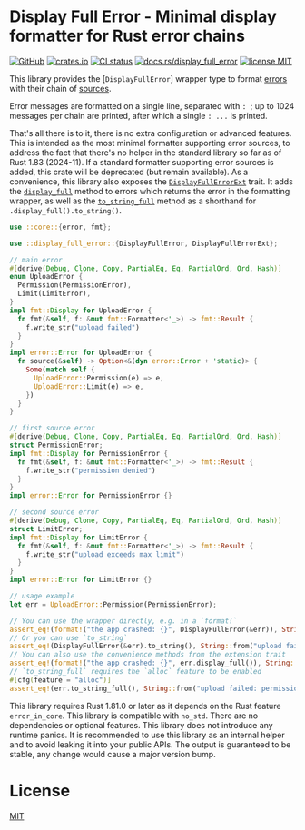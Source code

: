 # Display Full Error - Minimal display formatter for Rust error chains

[![GitHub](https://img.shields.io/badge/GitHub-demurgos%2Fdisplay--full--error-informational.svg?maxAge=86400)](https://github.com/demurgos/display-full-error)
[![crates.io](https://img.shields.io/crates/v/display_full_error.svg?maxAge=86400)](https://crates.io/crates/display_full_error)
[![CI status](https://img.shields.io/github/actions/workflow/status/demurgos/display-full-error/check-rs.yml.svg?branch=main&maxAge=86400)](https://github.com/demurgos/display-full-error/actions/workflows/check-rs.yml?query=branch%3Amain)
[![docs.rs/display_full_error](https://img.shields.io/docsrs/display_full_error.svg?maxAge=86400)](https://docs.rs/display_full_error)
[![license MIT](https://img.shields.io/badge/license-MIT-green)](./LICENSE.md)

This library provides the [`DisplayFullError`] wrapper type to format
[errors](https://doc.rust-lang.org/nightly/core/error/trait.Error.html) with their chain of
[sources](https://doc.rust-lang.org/nightly/core/error/trait.Error.html#method.source).

Error messages are formatted on a single line, separated with `: `; up to
1024 messages per chain are printed, after which a single `: ...` is printed.

That's all there is to it, there is no extra configuration or advanced
features. This is intended as the most minimal formatter supporting error
sources, to address the fact that there's no helper in the standard library
so far as of Rust 1.83 (2024-11). If a standard formatter supporting error
sources is added, this crate will be deprecated (but remain available).
As a convenience, this library also exposes the [`DisplayFullErrorExt`](DisplayFullErrorExt)
trait. It adds the [`display_full`](DisplayFullErrorExt::display_full)
method to errors which returns the error in the formatting wrapper, as well
as the [`to_string_full`](DisplayFullErrorExt::to_string_full) method as
a shorthand for `.display_full().to_string()`.

```rust
use ::core::{error, fmt};

use ::display_full_error::{DisplayFullError, DisplayFullErrorExt};

// main error
#[derive(Debug, Clone, Copy, PartialEq, Eq, PartialOrd, Ord, Hash)]
enum UploadError {
  Permission(PermissionError),
  Limit(LimitError),
}
impl fmt::Display for UploadError {
  fn fmt(&self, f: &mut fmt::Formatter<'_>) -> fmt::Result {
    f.write_str("upload failed")
  }
}
impl error::Error for UploadError {
  fn source(&self) -> Option<&(dyn error::Error + 'static)> {
    Some(match self {
      UploadError::Permission(e) => e,
      UploadError::Limit(e) => e,
    })
  }
}

// first source error
#[derive(Debug, Clone, Copy, PartialEq, Eq, PartialOrd, Ord, Hash)]
struct PermissionError;
impl fmt::Display for PermissionError {
  fn fmt(&self, f: &mut fmt::Formatter<'_>) -> fmt::Result {
    f.write_str("permission denied")
  }
}
impl error::Error for PermissionError {}

// second source error
#[derive(Debug, Clone, Copy, PartialEq, Eq, PartialOrd, Ord, Hash)]
struct LimitError;
impl fmt::Display for LimitError {
  fn fmt(&self, f: &mut fmt::Formatter<'_>) -> fmt::Result {
    f.write_str("upload exceeds max limit")
  }
}
impl error::Error for LimitError {}

// usage example
let err = UploadError::Permission(PermissionError);

// You can use the wrapper directly, e.g. in a `format!`
assert_eq!(format!("the app crashed: {}", DisplayFullError(&err)), String::from("the app crashed: upload failed: permission denied"));
// Or you can use `to_string`
assert_eq!(DisplayFullError(&err).to_string(), String::from("upload failed: permission denied"));
// You can also use the convenience methods from the extension trait
assert_eq!(format!("the app crashed: {}", err.display_full()), String::from("the app crashed: upload failed: permission denied"));
// `to_string_full` requires the `alloc` feature to be enabled
#[cfg(feature = "alloc")]
assert_eq!(err.to_string_full(), String::from("upload failed: permission denied"));
```

This library requires Rust 1.81.0 or later as it depends on the Rust
feature `error_in_core`. This library is compatible with `no_std`. There
are no dependencies or optional features. This library does not introduce
any runtime panics. It is recommended to use this library as an internal
helper and to avoid leaking it into your public APIs. The output is
guaranteed to be stable, any change would cause a major version bump.

# License

[MIT](./LICENSE.md)

[DisplayFullErrorExt]: https://docs.rs/display_full_error/latest/display_full_error/trait.DisplayFullErrorExt.html
[DisplayFullErrorExt::display_full]: https://docs.rs/display_full_error/latest/display_full_error/trait.DisplayFullErrorExt.html#method.display_full
[DisplayFullErrorExt::to_string_full]: https://docs.rs/display_full_error/latest/display_full_error/trait.DisplayFullErrorExt.html#method.to_string_full

